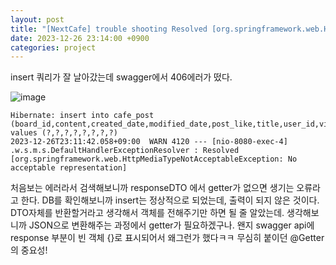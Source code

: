 ```yaml
---
layout: post
title: "[NextCafe] trouble shooting Resolved [org.springframework.web.HttpMediaTypeNotAcceptableException: No acceptable representation] "
date: 2023-12-26 23:14:00 +0900
categories: project
---
```


insert 쿼리가 잘 날아갔는데 swagger에서 406에러가 떴다.

![image](https://github.com/pingu2017/comment/assets/115390100/89d3a09c-d419-42f2-9eff-dab1c4d3f7df)

```
Hibernate: insert into cafe_post (board_id,content,created_date,modified_date,post_like,title,user_id,view_count) values (?,?,?,?,?,?,?,?)
2023-12-26T23:11:42.058+09:00  WARN 4120 --- [nio-8080-exec-4] .w.s.m.s.DefaultHandlerExceptionResolver : Resolved [org.springframework.web.HttpMediaTypeNotAcceptableException: No acceptable representation]
```

처음보는 에러라서 검색해보니까 responseDTO 에서 getter가 없으면 생기는 오류라고 한다. DB를 확인해보니까 insert는 정상적으로 되었는데, 출력이 되지 않은 것이다. DTO자체를 반환할거라고 생각해서 객체를 전해주기만 하면 될 줄 알았는데. 생각해보니까 JSON으로 변환해주는 과정에서 getter가 필요하겠구나. 왠지 swagger api에 response 부분이 빈 객체 {}로 표시되어서 왜그런가 했다ㅋㅋ
무심히 붙이던 @Getter의 중요성!
